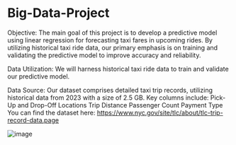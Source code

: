 # Big-Data-Project
Objective: The main goal of this project is to develop a predictive model using linear regression for forecasting taxi fares in upcoming rides. By utilizing historical taxi ride data, our primary emphasis is on training and validating the predictive model to improve accuracy and reliability.

Data Utilization: We will harness historical taxi ride data to train and validate our predictive model.

Data Source: Our dataset comprises detailed taxi trip records, utilizing historical data from 2023 with a size of 2.5 GB. Key columns include:
Pick-Up and Drop-Off Locations
Trip Distance
Passenger Count
Payment Type
You can find the dataset here: https://www.nyc.gov/site/tlc/about/tlc-trip-record-data.page

![image](https://github.com/user-attachments/assets/7d2a0c7c-325e-44e9-b97a-e494740ff9ce)



